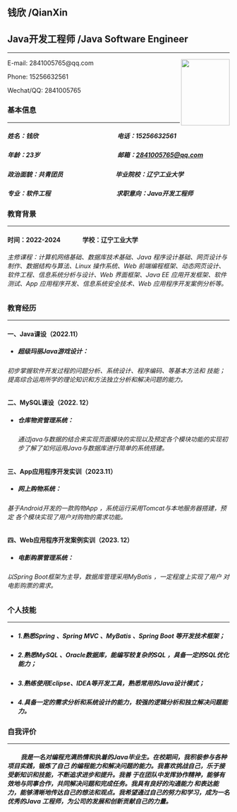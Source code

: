 ## 钱欣 <span class="titleEng">/QianXin</span>
## Java开发工程师 <span class="titleEng">/Java Software Engineer</span>
---
<img src="E:/visual studio/zp/jl.jpg" align="right" height="150px" width="110px" />
<i class="fas fa-envelope"></i> E-mail: 2841005765@qq.com

<i class="fas fa-phone"></i> Phone: 15256632561

<i class="fab fa-weixin"></i> Wechat/QQ: 2841005765


### <i class="fas fa-tag"></i> 基本信息
---
##### 姓名：钱欣 &nbsp;&nbsp;&nbsp;&nbsp;&nbsp;&nbsp;&nbsp;&nbsp;&nbsp;&nbsp;&nbsp;&nbsp;&nbsp;&nbsp;&nbsp;&nbsp;&nbsp;&nbsp;&nbsp;&nbsp;&nbsp;&nbsp;&nbsp;&nbsp;&nbsp;&nbsp;&nbsp;&nbsp;&nbsp;&nbsp;&nbsp;&nbsp;&nbsp;&nbsp;&nbsp;&nbsp;&nbsp;&nbsp;&nbsp;&nbsp;&nbsp;&nbsp;&nbsp;&nbsp;&nbsp;&nbsp;&nbsp;&nbsp;&nbsp;&nbsp;&nbsp;&nbsp; 电话：15256632561 
##### 年龄：23岁 &nbsp;&nbsp;&nbsp;&nbsp;&nbsp;&nbsp;&nbsp;&nbsp;&nbsp;&nbsp;&nbsp;&nbsp;&nbsp;&nbsp;&nbsp;&nbsp;&nbsp;&nbsp;&nbsp;&nbsp;&nbsp;&nbsp;&nbsp;&nbsp;&nbsp;&nbsp;&nbsp;&nbsp;&nbsp;&nbsp;&nbsp;&nbsp;&nbsp;&nbsp;&nbsp;&nbsp;&nbsp;&nbsp;&nbsp;&nbsp;&nbsp;&nbsp;&nbsp;&nbsp;&nbsp;&nbsp;&nbsp;&nbsp;&nbsp;&nbsp;&nbsp; 邮箱：2841005765@qq.com 
##### 政治面貌：共青团员 &nbsp;&nbsp;&nbsp;&nbsp;&nbsp;&nbsp;&nbsp;&nbsp;&nbsp;&nbsp;&nbsp;&nbsp;&nbsp;&nbsp;&nbsp;&nbsp;&nbsp;&nbsp;&nbsp;&nbsp;&nbsp;&nbsp;&nbsp;&nbsp;&nbsp;&nbsp;&nbsp;&nbsp;&nbsp;&nbsp;&nbsp;&nbsp;&nbsp;&nbsp; 毕业院校：辽宁工业大学
##### 专业：软件工程&nbsp;&nbsp;&nbsp;&nbsp;&nbsp;&nbsp;&nbsp;&nbsp;&nbsp;&nbsp;&nbsp;&nbsp;&nbsp;&nbsp;&nbsp;&nbsp;&nbsp;&nbsp;&nbsp;&nbsp;&nbsp;&nbsp;&nbsp;&nbsp;&nbsp;&nbsp;&nbsp;&nbsp;&nbsp;&nbsp;&nbsp;&nbsp;&nbsp;&nbsp;&nbsp;&nbsp;&nbsp;&nbsp;&nbsp;&nbsp;&nbsp;&nbsp;&nbsp;&nbsp; 求职意向：Java开发工程师 


### <i class="fas fa-list"></i> 教育背景
---
#### 时间：2022-2024  &nbsp;&nbsp;&nbsp;&nbsp;&nbsp;&nbsp;&nbsp;&nbsp;&nbsp;&nbsp;&nbsp;&nbsp;&nbsp; 学校：辽宁工业大学
###### 主修课程：计算机网络基础、数据库技术基础、Java 程序设计基础、网页设计与制作、数据结构与算法、Linux 操作系统、Web 前端编程框架、动态网页设计、软件工程、信息系统分析与设计、Web 界面框架、Java EE 应用开发框架、软件测试、App 应用程序开发、信息系统安全技术、Web 应用程序开发案例分析等。


### <i class="fas fa-list"></i> 教育经历
---
#### 一、Java课设（2022.11）
* ##### 超级玛丽Java游戏设计：
 ###### 初步掌握软件开发过程的问题分析、系统设计、程序编码、等基本方法和 技能；提高综合运用所学的理论知识和方法独立分析和解决问题的能力。

#### 二、MySQL课设（2022. 12）
* ##### 仓库物资管理系统：
  ###### 通过java与数据的结合来实现页面模块的实现以及预定各个模块功能的实现初 步了解了如何运用Java与数据库进行简单的系统搭建。

#### 三、App应用程序开发实训（2023.11）
* ##### 网上购物系统：
 ###### 基于Android开发的一款购物App ，系统运行采用Tomcat与本地服务器搭建，预定 各个模块实现了用户对购物的需求功能。

#### 四、Web应用程序开发案例实训（2023. 12）
* ##### 电影购票管理系统：
 ###### 以Spring Boot框架为主导，数据库管理采用MyBatis ，一定程度上实现了用户 对电影购票的需求。

### <i class="fas fa-tag"></i> 个人技能
---
* ##### 1.熟悉Spring 、Spring MVC 、MyBatis 、Spring Boot 等开发技术框架；
* ##### 2.熟悉MySQL 、Oracle数据库，能编写较复杂的SQL ，具备一定的SQL优化能力；
* ##### 3.熟练使用Eclipse、IDEA等开发工具，熟悉常用的Java设计模式；
* ##### 4.具备一定的需求分析和系统设计的能力，较强的逻辑分析和独立解决问题能力。

### <i class="fas fa-tag"></i> 自我评价
---
##### &nbsp;&nbsp;&nbsp;&nbsp;&nbsp;&nbsp;&nbsp;&nbsp;&nbsp;我是一名对编程充满热情和执着的Java毕业生。在校期间，我积极参与各种项目实践，锻炼了自己 的编程能力和解决问题的能力。我喜欢挑战自己，乐于接受新知识和技能，不断追求进步和提升。我善 于在团队中发挥协作精神，能够有效地与同事合作，共同解决问题和完成任务。我具有良好的沟通能力 和表达能力，能够清晰地传达自己的想法和观点。我希望通过自己的努力和学习，成为一名优秀的Java 工程师，为公司的发展和创新贡献自己的力量。

